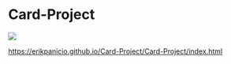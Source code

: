 # Card-Project

<a href="https://erikpanicio.github.io/Card-Project/Card-Project/index.html"><img src="Card-project.png"></a>

https://erikpanicio.github.io/Card-Project/Card-Project/index.html
